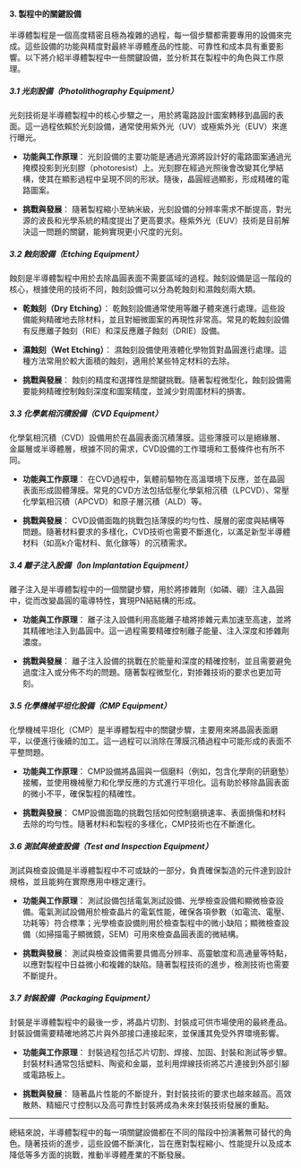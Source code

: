 #### 3. 製程中的關鍵設備

半導體製程是一個高度精密且極為複雜的過程，每一個步驟都需要專用的設備來完成。這些設備的功能與精度對最終半導體產品的性能、可靠性和成本具有重要影響。以下將介紹半導體製程中一些關鍵設備，並分析其在製程中的角色與工作原理。

##### 3.1 光刻設備（Photolithography Equipment）

光刻技術是半導體製程中的核心步驟之一，用於將電路設計圖案轉移到晶圓的表面。這一過程依賴於光刻設備，通常使用紫外光（UV）或極紫外光（EUV）來進行曝光。

- **功能與工作原理**：
  光刻設備的主要功能是通過光源將設計好的電路圖案通過光掩模投影到光刻膠（photoresist）上。光刻膠在經過光照後會改變其化學結構，使其在顯影過程中呈現不同的形狀。隨後，晶圓經過顯影，形成精確的電路圖案。

- **挑戰與發展**：
  隨著製程縮小至納米級，光刻設備的分辨率需求不斷提高，對光源的波長和光學系統的精度提出了更高要求。極紫外光（EUV）技術是目前解決這一問題的關鍵，能夠實現更小尺度的光刻。

##### 3.2 蝕刻設備（Etching Equipment）

蝕刻是半導體製程中用於去除晶圓表面不需要區域的過程。蝕刻設備是這一階段的核心，根據使用的技術不同，蝕刻設備可以分為乾蝕刻和濕蝕刻兩大類。

- **乾蝕刻（Dry Etching）**：
  乾蝕刻設備通常使用等離子體來進行處理。這些設備能夠精確地去除材料，並且對細微圖案的再現性非常高。常見的乾蝕刻設備有反應離子蝕刻（RIE）和深反應離子蝕刻（DRIE）設備。

- **濕蝕刻（Wet Etching）**：
  濕蝕刻設備使用液體化學物質對晶圓進行處理。這種方法常用於較大面積的蝕刻，適用於某些特定材料的去除。

- **挑戰與發展**：
  蝕刻的精度和選擇性是關鍵挑戰。隨著製程微型化，蝕刻設備需要能夠精確控制蝕刻深度和圖案精度，並減少對周圍材料的損害。

##### 3.3 化學氣相沉積設備（CVD Equipment）

化學氣相沉積（CVD）設備用於在晶圓表面沉積薄膜。這些薄膜可以是絕緣層、金屬層或半導體層，根據不同的需求，CVD設備的工作環境和工藝條件也有所不同。

- **功能與工作原理**：
  在CVD過程中，氣體前驅物在高溫環境下反應，並在晶圓表面形成固體薄膜。常見的CVD方法包括低壓化學氣相沉積（LPCVD）、常壓化學氣相沉積（APCVD）和原子層沉積（ALD）等。

- **挑戰與發展**：
  CVD設備面臨的挑戰包括薄膜的均勻性、膜層的密度與結構等問題。隨著材料要求的多樣化，CVD技術也需要不斷進化，以滿足新型半導體材料（如高k介電材料、氮化鎵等）的沉積需求。

##### 3.4 離子注入設備（Ion Implantation Equipment）

離子注入是半導體製程中的一個關鍵步驟，用於將掺雜劑（如磷、硼）注入晶圓中，從而改變晶圓的電導特性，實現PN結結構的形成。

- **功能與工作原理**：
  離子注入設備利用高能離子槍將掺雜元素加速至高速，並將其精確地注入到晶圓中。這一過程需要精確控制離子能量、注入深度和掺雜劑濃度。

- **挑戰與發展**：
  離子注入設備的挑戰在於能量和深度的精確控制，並且需要避免過度注入或分佈不均的問題。隨著製程微型化，對掺雜技術的要求也更加苛刻。

##### 3.5 化學機械平坦化設備（CMP Equipment）

化學機械平坦化（CMP）是半導體製程中的關鍵步驟，主要用來將晶圓表面磨平，以便進行後續的加工。這一過程可以消除在薄膜沉積過程中可能形成的表面不平整問題。

- **功能與工作原理**：
  CMP設備將晶圓與一個磨料（例如，包含化學劑的研磨墊）接觸，並使用機械壓力和化學反應的方式進行平坦化。這有助於移除晶圓表面的微小不平，確保製程的精確性。

- **挑戰與發展**：
  CMP設備面臨的挑戰包括如何控制磨損速率、表面損傷和材料去除的均勻性。隨著材料和製程的多樣化，CMP技術也在不斷進化。

##### 3.6 測試與檢查設備（Test and Inspection Equipment）

測試與檢查設備是半導體製程中不可或缺的一部分，負責確保製造的元件達到設計規格，並且能夠在實際應用中穩定運行。

- **功能與工作原理**：
  測試設備包括電氣測試設備、光學檢查設備和顯微檢查設備。電氣測試設備用於檢查晶片的電氣性能，確保各項參數（如電流、電壓、功耗等）符合標準；光學檢查設備則用於檢查製程中的微小缺陷；顯微檢查設備（如掃描電子顯微鏡，SEM）可用來檢查晶圓表面的微結構。

- **挑戰與發展**：
  測試與檢查設備需要具備高分辨率、高靈敏度和高通量等特點，以應對製程中日益微小和複雜的缺陷。隨著製程技術的進步，檢測技術也需要不斷提升。

##### 3.7 封裝設備（Packaging Equipment）

封裝是半導體製程中的最後一步，將晶片切割、封裝成可供市場使用的最終產品。封裝設備需要精確地將芯片與外部接口連接起來，並保護其免受外界環境影響。

- **功能與工作原理**：
  封裝過程包括芯片切割、焊接、加固、封裝和測試等步驟。封裝材料通常包括塑料、陶瓷和金屬，並利用焊線技術將芯片連接到外部引腳或電路板上。

- **挑戰與發展**：
  隨著晶片性能的不斷提升，對封裝技術的要求也越來越高。高效散熱、精細尺寸控制以及高可靠性封裝將成為未來封裝技術發展的重點。

---

總結來說，半導體製程中的每一項關鍵設備都在不同的階段中扮演著無可替代的角色。隨著技術的進步，這些設備不斷演化，旨在應對製程縮小、性能提升以及成本降低等多方面的挑戰，推動半導體產業的不斷發展。